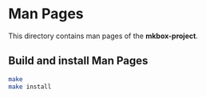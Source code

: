 # Man Pages

This directory contains man pages of the **mkbox-project**.

## Build and install Man Pages

```bash
make
make install
```